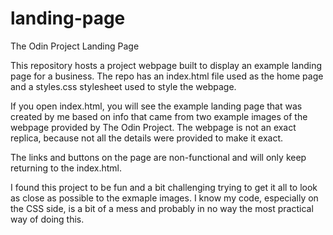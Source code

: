 # landing-page
The Odin Project Landing Page

This repository hosts a project webpage built to display an example landing page for a business. The repo has an index.html file used as the home page and a styles.css stylesheet used to style the webpage.

If you open index.html, you will see the example landing page that was created by me based on info that came from two example images of the webpage provided by The Odin Project. The webpage is not an exact replica, because not all the details were provided to make it exact.

The links and buttons on the page are non-functional and will only keep returning to the index.html.

I found this project to be fun and a bit challenging trying to get it all to look as close as possible to the exmaple images. I know my code, especially on the CSS side, is a bit of a mess and probably in no way the most practical way of doing this.